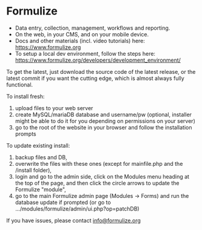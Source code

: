 Formulize
=========

* Data entry, collection, management, workflows and reporting.
* On the web, in your CMS, and on your mobile device.
* Docs and other materials (incl. video tutorials) here: https://www.formulize.org
* To setup a local dev environment, follow the steps here: https://www.formulize.org/developers/development_environment/

To get the latest, just download the source code of the latest release, or the latest commit if you want the cutting edge, which is almost always fully functional.

To install fresh:
1) upload files to your web server
2) create MySQL/mariaDB database and username/pw (optional, installer might be able to do it for you depending on permissions on your server)
3) go to the root of the website in your browser and follow the installation prompts

To update existing install:
1) backup files and DB, 
2) overwrite the files with these ones (except for mainfile.php and the /install folder), 
3) login and go to the admin side, click on the Modules menu heading at the top of the page, and then click the circle arrows to update the Formulize "module",
4) go to the main Formulize admin page (Modules -> Forms) and run the database update if prompted (or go to .../modules/formulize/admin/ui.php?op=patchDB)

If you have issues, please contact info@formulize.org
